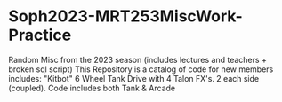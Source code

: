 # Soph2023-MRT253MiscWork-Practice
Random Misc from the 2023 season (includes lectures and teachers + broken sql script)
This Repository is a catalog of code for new members
includes:
  "Kitbot" 6 Wheel Tank Drive with 4 Talon FX's. 2 each side (coupled). Code includes both Tank & Arcade
